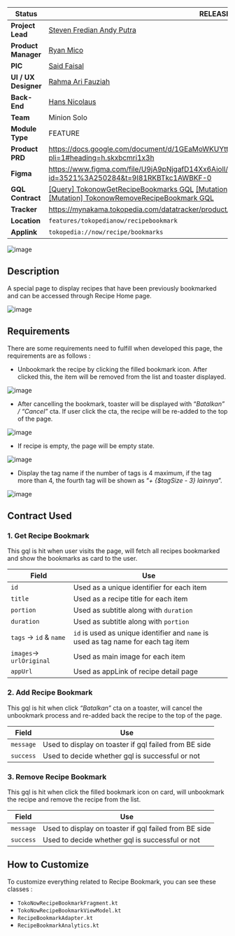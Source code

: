 <!--left header table-->
| **Status** | <!--start status:GREEN-->RELEASE<!--end status--> |
| --- | --- |
| **Project Lead** | [Steven Fredian Andy Putra](https://tokopedia.atlassian.net/wiki/people/557058:20782bf2-2a29-413c-b75c-ce30c92cad9e?ref=confluence)  |
| **Product Manager** | [Ryan Mico](https://tokopedia.atlassian.net/wiki/people/5c6bedd8cff26405c30ad1b1?ref=confluence)  |
| **PIC** | [Said Faisal](https://tokopedia.atlassian.net/wiki/people/5e25eee0ee264b0e745862c3?ref=confluence) |
| **UI / UX Designer** | [Rahma Ari Fauziah](https://tokopedia.atlassian.net/wiki/people/5af9180ed1d9445cd3a5f6d1?ref=confluence)  |
| **Back-End** | [Hans Nicolaus](https://tokopedia.atlassian.net/wiki/people/61cb907168926d0068fb91d4?ref=confluence)  |
| **Team** | Minion Solo |
| **Module Type** | <!--start status:YELLOW-->FEATURE<!--end status--> |
| **Product PRD** | <https://docs.google.com/document/d/1GEaMoWKUYtt27STrf54MoF_d8vTSVSLOYqDSpko6tos/edit?pli=1#heading=h.skxbcmri1x3h>  |
| **Figma** | <https://www.figma.com/file/U9jA9pNjgafD14Xx6Aioll/%5BUX-NOW!--Recipe%5D?node-id=3521%3A250284&t=9I81RKBTkc1AWBKF-0>  |
| **GQL Contract** | [[Query] TokonowGetRecipeBookmarks GQL](/wiki/spaces/TokoNow/pages/1939183376) [[Mutation] TokonowAddRecipeBookmark GQL](/wiki/spaces/TokoNow/pages/1986497828) [[Mutation] TokonowRemoveRecipeBookmark GQL](/wiki/spaces/TokoNow/pages/1986498304)  |
| **Tracker** | <https://mynakama.tokopedia.com/datatracker/product/requestdetail/view/3391>  |
| **Location** | `features/tokopedianow/recipebookmark` |
| **Applink** | `tokopedia://now/recipe/bookmarks` |

<!--toc-->

![image](../../res/recipe_bookmark_page.png)

## **Description**

A special page to display recipes that have been previously bookmarked and can be accessed through Recipe Home page.

![image](../../res/recipe_home_bookmark_highlighted.png)

## **Requirements**

There are some requirements need to fulfill when developed this page, the requirements are as follows :

- Unbookmark the recipe by clicking the filled bookmark icon. After clicked this, the item will be removed from the list and toaster displayed.

![image](../../res/recipe_bookmark_bookmark_icon.png)

- After cancelling the bookmark, toaster will be displayed with “*Batalkan” / “Cancel”* cta. If user click the cta, the recipe will be re-added to the top of the page.

![image](../../res/recipe_bookmark_success_toaster.png)

- If recipe is empty, the page will be empty state.

![image](../../res/recipe_bookmark_empty_state.png)

- Display the tag name if the number of tags is 4 maximum, if the tag more than 4, the fourth tag will be shown as “*+ {$tagSize - 3} lainnya*”.

![image](../../res/recipe_bookmark_coupon_label.png)

## **Contract Used**

### 1. Get Recipe Bookmark

This gql is hit when user visits the page, will fetch all recipes bookmarked and show the bookmarks as card to the user.



| **Field** | **Use** |
| --- | --- |
| `id` | Used as a unique identifier for each item |
| `title` | Used as a recipe title for each item |
| `portion` | Used as subtitle along with `duration` |
| `duration` | Used as subtitle along with `portion` |
| `tags` → `id` & `name` | `id` is used as unique identifier and `name` is used as tag name for each tag item |
| `images`-> `urlOriginal` | Used as main image for each item |
| `appUrl` | Used as appLink of recipe detail page |

### 2. Add Recipe Bookmark

This gql is hit when click *“Batalkan”* cta on a toaster, will cancel the unbookmark process and re-added back the recipe to the top of the page.



| **Field** | **Use** |
| --- | --- |
| `message` | Used to display on toaster if gql failed from BE side |
| `success` | Used to decide whether gql is successful or not |

### 3. Remove Recipe Bookmark

This gql is hit when click the filled bookmark icon on card, will unbookmark the recipe and remove the recipe from the list.



| **Field** | **Use** |
| --- | --- |
| `message` | Used to display on toaster if gql failed from BE side |
| `success` | Used to decide whether gql is successful or not |

## **How to Customize**

To customize everything related to Recipe Bookmark, you can see these classes :

- `TokoNowRecipeBookmarkFragment.kt`
- `TokoNowRecipeBookmarkViewModel.kt`
- `RecipeBookmarkAdapter.kt`
- `RecipeBookmarkAnalytics.kt`
